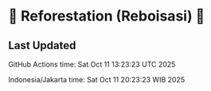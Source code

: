
# 🌳 Reforestation (Reboisasi) 🌲

## Last Updated

GitHub Actions time: Sat Oct 11 13:23:23 UTC 2025

Indonesia/Jakarta time: Sat Oct 11 20:23:23 WIB 2025
